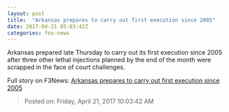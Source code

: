 ```yaml
---
layout: post
title:  "Arkansas prepares to carry out first execution since 2005"
date: 2017-04-21 05:03:42Z
categories: fox-news
---
```


Arkansas prepared late Thursday to carry out its first execution since 2005 after three other lethal injections planned by the end of the month were scrapped in the face of court challenges.


Full story on F3News: [Arkansas prepares to carry out first execution since 2005](http://www.f3nws.com/n/sFhfdE)

> Posted on: Friday, April 21, 2017 10:03:42 AM
